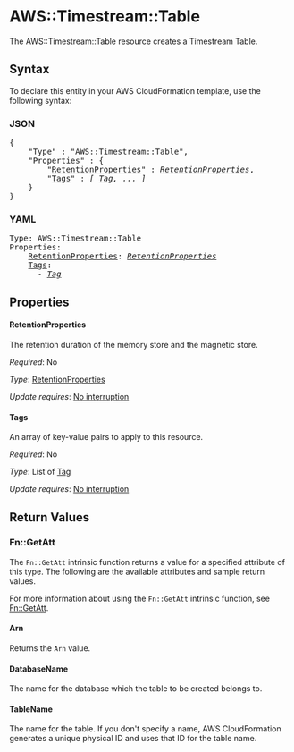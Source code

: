 # AWS::Timestream::Table

The AWS::Timestream::Table resource creates a Timestream Table.

## Syntax

To declare this entity in your AWS CloudFormation template, use the following syntax:

### JSON

<pre>
{
    "Type" : "AWS::Timestream::Table",
    "Properties" : {
        "<a href="#retentionproperties" title="RetentionProperties">RetentionProperties</a>" : <i><a href="retentionproperties.md">RetentionProperties</a></i>,
        "<a href="#tags" title="Tags">Tags</a>" : <i>[ <a href="tag.md">Tag</a>, ... ]</i>
    }
}
</pre>

### YAML

<pre>
Type: AWS::Timestream::Table
Properties:
    <a href="#retentionproperties" title="RetentionProperties">RetentionProperties</a>: <i><a href="retentionproperties.md">RetentionProperties</a></i>
    <a href="#tags" title="Tags">Tags</a>: <i>
      - <a href="tag.md">Tag</a></i>
</pre>

## Properties

#### RetentionProperties

The retention duration of the memory store and the magnetic store.

_Required_: No

_Type_: <a href="retentionproperties.md">RetentionProperties</a>

_Update requires_: [No interruption](https://docs.aws.amazon.com/AWSCloudFormation/latest/UserGuide/using-cfn-updating-stacks-update-behaviors.html#update-no-interrupt)

#### Tags

An array of key-value pairs to apply to this resource.

_Required_: No

_Type_: List of <a href="tag.md">Tag</a>

_Update requires_: [No interruption](https://docs.aws.amazon.com/AWSCloudFormation/latest/UserGuide/using-cfn-updating-stacks-update-behaviors.html#update-no-interrupt)

## Return Values

### Fn::GetAtt

The `Fn::GetAtt` intrinsic function returns a value for a specified attribute of this type. The following are the available attributes and sample return values.

For more information about using the `Fn::GetAtt` intrinsic function, see [Fn::GetAtt](https://docs.aws.amazon.com/AWSCloudFormation/latest/UserGuide/intrinsic-function-reference-getatt.html).

#### Arn

Returns the <code>Arn</code> value.

#### DatabaseName

The name for the database which the table to be created belongs to.

#### TableName

The name for the table. If you don't specify a name, AWS CloudFormation generates a unique physical ID and uses that ID for the table name.

